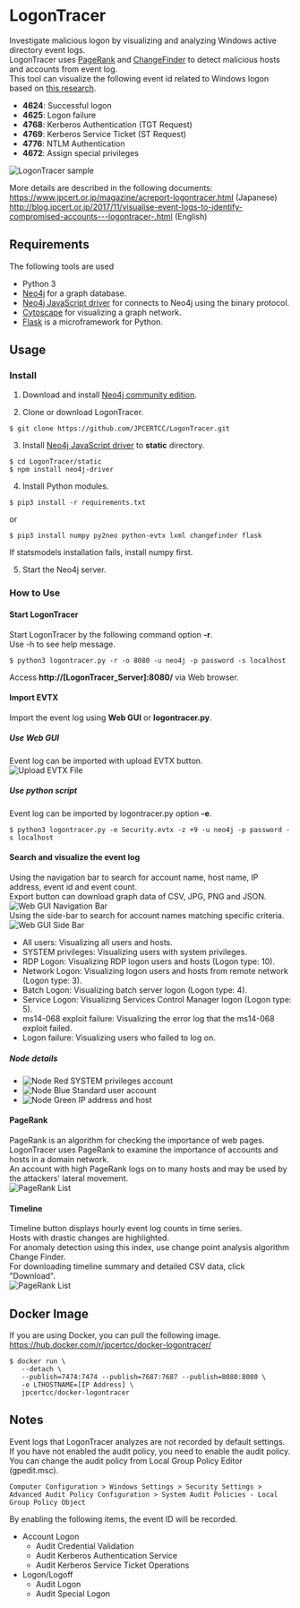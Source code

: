 # LogonTracer
  Investigate malicious logon by visualizing and analyzing Windows active directory event logs.  
  LogonTracer uses [PageRank](https://en.wikipedia.org/wiki/PageRank) and [ChangeFinder](https://pdfs.semanticscholar.org/c5bc/7ca31914d3cdfe1b2932cbc779875e645bbb.pdf) to detect malicious hosts and accounts from event log.  
  This tool can visualize the following event id related to Windows logon based on [this research](https://www.first.org/resources/papers/conf2016/FIRST-2016-105.pdf).  
  * **4624**: Successful logon  
  * **4625**: Logon failure  
  * **4768**: Kerberos Authentication (TGT Request)  
  * **4769**: Kerberos Service Ticket (ST Request)  
  * **4776**: NTLM Authentication  
  * **4672**: Assign special privileges  

  ![LogonTracer sample](images/sample.png)  

  More details are described in the following documents:   
  https://www.jpcert.or.jp/magazine/acreport-logontracer.html (Japanese)   
  http://blog.jpcert.or.jp/2017/11/visualise-event-logs-to-identify-compromised-accounts---logontracer-.html (English)

## Requirements
  The following tools are used

  * Python 3
  * [Neo4j](https://neo4j.com) for a graph database.  
  * [Neo4j JavaScript driver](https://github.com/neo4j/neo4j-javascript-driver) for connects to Neo4j using the binary protocol.  
  * [Cytoscape](http://www.cytoscape.org/) for visualizing a graph network.
  * [Flask](http://flask.pocoo.org/) is a microframework for Python.

## Usage
### Install
1. Download and install [Neo4j community edition](https://neo4j.com/download/).  

2. Clone or download LogonTracer.  
  ```shell
  $ git clone https://github.com/JPCERTCC/LogonTracer.git
  ```  

3. Install [Neo4j JavaScript driver](https://github.com/neo4j/neo4j-javascript-driver) to **static** directory.  
  ```shell
  $ cd LogonTracer/static
  $ npm install neo4j-driver
  ```  

4. Install Python modules.  
  ```shell
  $ pip3 install -r requirements.txt
  ```  
  or  
  ```shell
  $ pip3 install numpy py2neo python-evtx lxml changefinder flask
  ```  
  If statsmodels installation fails, install numpy first.  

5. Start the Neo4j server.  

### How to Use
#### Start LogonTracer
  Start LogonTracer by the following command option **-r**.  
  Use -h to see help message.  
  ```shell
  $ python3 logontracer.py -r -o 8080 -u neo4j -p password -s localhost
  ```  
  Access **http://[LogonTracer_Server]:8080/** via Web browser.  
#### Import EVTX
  Import the event log using **Web GUI** or **logontracer.py**.  
##### Use Web GUI
  Event log can be imported with upload EVTX button.  
  ![Upload EVTX File](images/upload.png)
##### Use python script
  Event log can be imported by logontracer.py option **-e**.  
  ```shell
  $ python3 logontracer.py -e Security.evtx -z +9 -u neo4j -p password -s localhost
  ```
#### Search and visualize the event log
  Using the navigation bar to search for account name, host name, IP address, event id and event count.  
  Export button can download graph data of CSV, JPG, PNG and JSON.  
  ![Web GUI Navigation Bar](images/nav_bar.png)  
  Using the side-bar to search for account names matching specific criteria.  
  ![Web GUI Side Bar](images/side_bar.png)
  * All users: Visualizing all users and hosts.  
  * SYSTEM privileges: Visualizing users with system privileges.  
  * RDP Logon: Visualizing RDP logon users and hosts (Logon type: 10).  
  * Network Logon: Visualizing logon users and hosts  from remote network (Logon type: 3).  
  * Batch Logon: Visualizing batch server logon (Logon type: 4).  
  * Service Logon: Visualizing Services Control Manager logon (Logon type: 5).  
  * ms14-068 exploit failure: Visualizing the error log that the ms14-068 exploit failed.  
  * Logon failure: Visualizing users who failed to log on.  

##### Node details
  * ![Node Red](images/node_red.png) SYSTEM privileges account  
  * ![Node Blue](images/node_blue.png) Standard user account  
  * ![Node Green](images/node_green.png) IP address and host  

#### PageRank
  PageRank is an algorithm for checking the importance of web pages.  
  LogonTracer uses PageRank to examine the importance of accounts and hosts in a domain network.  
  An account with high PageRank logs on to many hosts and may be used by the attackers' lateral movement.  
  ![PageRank List](images/rank.png)

#### Timeline
  Timeline button displays hourly event log counts in time series.  
  Hosts with drastic changes are highlighted.  
  For anomaly detection using this index, use change point analysis algorithm Change Finder.  
  For downloading timeline summary and detailed CSV data, click "Download".  
  ![PageRank List](images/timeline.png)

## Docker Image
  If you are using Docker, you can pull the following image.  
  https://hub.docker.com/r/jpcertcc/docker-logontracer/

  ```shell
  $ docker run \
     --detach \
     --publish=7474:7474 --publish=7687:7687 --publish=8080:8080 \
     -e LTHOSTNAME=[IP Address] \
     jpcertcc/docker-logontracer
  ```

## Notes
 Event logs that LogonTracer analyzes are not recorded by default settings.  
 If you have not enabled the audit policy, you need to enable the audit policy.  
 You can change the audit policy from Local Group Policy Editor (gpedit.msc).  
  ```
 Computer Configuration > Windows Settings > Security Settings > Advanced Audit Policy Configuration > System Audit Policies - Local Group Policy Object
  ```
 By enabling the following items, the event ID will be recorded.  
 * Account Logon  
   - Audit Credential Validation
   - Audit Kerberos Authentication Service
   - Audit Kerberos Service Ticket Operations
 * Logon/Logoff
   - Audit Logon
   - Audit Special Logon

